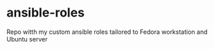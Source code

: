 # ansible-roles

Repo witth my custom ansible roles tailored to Fedora workstation and Ubuntu server
